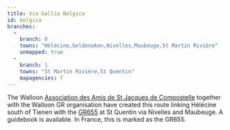 ```yaml
---
title: Via Gallia Belgica
id: belgica
branches:
  -
    branch: 0
    towns: "Hélécine,Geldenaken,Nivelles,Maubeuge,St Martin Rivière"
    unmapped: true
  -
    branch: 1
    towns: "St Martin Rivière,St Quentin"
    mapagencies: f
---
```


The Walloon [Association des Amis de St Jacques de Compostelle][0] together with the Walloon GR organisation have created this route linking Hélécine south of Tienen with the [GR655][1] at St Quentin via Nivelles and Maubeuge. A guidebook is available. In France, this is marked as the GR655\.

[0]: http://www.st-jacques.be/
[1]: paris.html